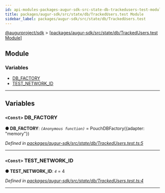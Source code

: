 ```yaml
---
id: api-modules-packages-augur-sdk-src-state-db-trackedusers-test-module
title: packages/augur-sdk/src/state/db/TrackedUsers.test Module
sidebar_label: packages/augur-sdk/src/state/db/TrackedUsers.test
---
```


[@augurproject/sdk](api-readme.md) > [[packages/augur-sdk/src/state/db/TrackedUsers.test Module]](api-modules-packages-augur-sdk-src-state-db-trackedusers-test-module.md)

## Module

### Variables

* [DB_FACTORY](api-modules-packages-augur-sdk-src-state-db-trackedusers-test-module.md#db_factory)
* [TEST_NETWORK_ID](api-modules-packages-augur-sdk-src-state-db-trackedusers-test-module.md#test_network_id)

---

## Variables

<a id="db_factory"></a>

### `<Const>` DB_FACTORY

**● DB_FACTORY**: *`(Anonymous function)`* =  PouchDBFactory({adapter: "memory"})

*Defined in [packages/augur-sdk/src/state/db/TrackedUsers.test.ts:5](https://github.com/AugurProject/augur/blob/bae2172ca0/packages/augur-sdk/src/state/db/TrackedUsers.test.ts#L5)*

___
<a id="test_network_id"></a>

### `<Const>` TEST_NETWORK_ID

**● TEST_NETWORK_ID**: *`4`* = 4

*Defined in [packages/augur-sdk/src/state/db/TrackedUsers.test.ts:4](https://github.com/AugurProject/augur/blob/bae2172ca0/packages/augur-sdk/src/state/db/TrackedUsers.test.ts#L4)*

___

